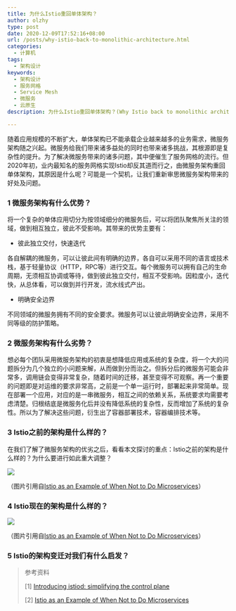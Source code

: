 ```yaml
---
title: 为什么Istio重回单体架构？
author: olzhy
type: post
date: 2020-12-09T17:52:16+08:00
url: /posts/why-istio-back-to-monolithic-architecture.html
categories:
  - 计算机
tags:
  - 架构设计
keywords:
  - 架构设计
  - 服务网格
  - Service Mesh
  - 微服务
  - 云原生
description: 为什么Istio重回单体架构？(Why Istio back to monolithic architecture?)

---
```

随着应用规模的不断扩大，单体架构已不能承载企业越来越多的业务需求，微服务架构随之兴起。微服务给我们带来诸多益处的同时也带来诸多挑战，其根源即是复杂性的提升。为了解决微服务带来的诸多问题，其中便催生了服务网格的流行。但2020年初，业内最知名的服务网格实现Istio却反其道而行之，由微服务架构重回单体架构，其原因是什么呢？可能是一个契机，让我们重新审思微服务架构带来的好处及问题。

### 1 微服务架构有什么优势？

将一个复杂的单体应用切分为按领域细分的微服务后，可以将团队聚焦所关注的领域，做到相互独立，彼此不受影响。其带来的优势主要有：

- 彼此独立交付，快速迭代

各自解耦的微服务，可以让彼此间有明确的边界，各自可以采用不同的语言或技术栈，基于轻量协议（HTTP，RPC等）进行交互。每个微服务可以拥有自己的生命周期，无须相互协调或等待，做到彼此独立交付，相互不受影响。因粒度小，迭代快，从总体看，可以做到并行开发，流水线式产出。

- 明确安全边界

不同领域的微服务拥有不同的安全要求。微服务可以让彼此明确安全边界，采用不同等级的防护策略。

### 2 微服务架构有什么劣势？

想必每个团队采用微服务架构的初衷是想降低应用或系统的复杂度，将一个大的问题拆分为几个独立的小问题来解，从而做到分而治之。但拆分后的微服务可能会非常多，调用链会变得非常复杂，随着时间的迁移，甚至变得不可观察。再一个重要的问题即是对运维的要求非常高，之前是一个单一运行时，部署起来非常简单。现在部署一个应用，对应的是一串微服务，相互之间的依赖关系，系统要求均需要考虑清楚。归根结底是微服务化后并没有降低系统的复杂性，反而增加了系统的复杂性。所以为了解决这些问题，衍生出了容器部署技术，容器编排技术等。

### 3 Istio之前的架构是什么样的？

在我们了解了微服务架构的优劣之后，看看本文探讨的重点：Istio之前的架构是什么样的？为什么要进行如此重大调整？

![](https://olzhy.github.io/static/images/uploads/2020/12/istio-previous-arch.png#center)

（图片引用自[Istio as an Example of When Not to Do Microservices](https://blog.christianposta.com/microservices/istio-as-an-example-of-when-not-to-do-microservices/)）

### 4 Istio现在的架构是什么样的？

![](https://olzhy.github.io/static/images/uploads/2020/12/istiod.png#center)

（图片引用自[Istio as an Example of When Not to Do Microservices](https://blog.christianposta.com/microservices/istio-as-an-example-of-when-not-to-do-microservices/)）

### 5 Istio的架构变迁对我们有什么启发？


> 参考资料
>
> [1] [Introducing istiod: simplifying the control plane](https://istio.io/latest/blog/2020/istiod/)
>
> [2] [Istio as an Example of When Not to Do Microservices](https://blog.christianposta.com/microservices/istio-as-an-example-of-when-not-to-do-microservices/)
